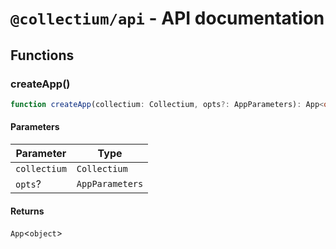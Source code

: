 # `@collectium/api` - API documentation

## Functions

### createApp()

```ts
function createApp(collectium: Collectium, opts?: AppParameters): App<object>
```

#### Parameters

| Parameter | Type |
| ------ | ------ |
| `collectium` | `Collectium` |
| `opts`? | `AppParameters` |

#### Returns

`App`\<`object`\>
